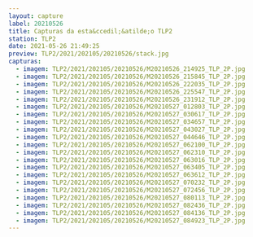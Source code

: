 ```yaml
---
layout: capture
label: 20210526
title: Capturas da esta&ccedil;&atilde;o TLP2
station: TLP2
date: 2021-05-26 21:49:25
preview: TLP2/2021/202105/20210526/stack.jpg
capturas:
  - imagem: TLP2/2021/202105/20210526/M20210526_214925_TLP_2P.jpg
  - imagem: TLP2/2021/202105/20210526/M20210526_215845_TLP_2P.jpg
  - imagem: TLP2/2021/202105/20210526/M20210526_222035_TLP_2P.jpg
  - imagem: TLP2/2021/202105/20210526/M20210526_225547_TLP_2P.jpg
  - imagem: TLP2/2021/202105/20210526/M20210526_231912_TLP_2P.jpg
  - imagem: TLP2/2021/202105/20210526/M20210527_012803_TLP_2P.jpg
  - imagem: TLP2/2021/202105/20210526/M20210527_030617_TLP_2P.jpg
  - imagem: TLP2/2021/202105/20210526/M20210527_034657_TLP_2P.jpg
  - imagem: TLP2/2021/202105/20210526/M20210527_043027_TLP_2P.jpg
  - imagem: TLP2/2021/202105/20210526/M20210527_044646_TLP_2P.jpg
  - imagem: TLP2/2021/202105/20210526/M20210527_062100_TLP_2P.jpg
  - imagem: TLP2/2021/202105/20210526/M20210527_062310_TLP_2P.jpg
  - imagem: TLP2/2021/202105/20210526/M20210527_063016_TLP_2P.jpg
  - imagem: TLP2/2021/202105/20210526/M20210527_063405_TLP_2P.jpg
  - imagem: TLP2/2021/202105/20210526/M20210527_063612_TLP_2P.jpg
  - imagem: TLP2/2021/202105/20210526/M20210527_070232_TLP_2P.jpg
  - imagem: TLP2/2021/202105/20210526/M20210527_072456_TLP_2P.jpg
  - imagem: TLP2/2021/202105/20210526/M20210527_080113_TLP_2P.jpg
  - imagem: TLP2/2021/202105/20210526/M20210527_082436_TLP_2P.jpg
  - imagem: TLP2/2021/202105/20210526/M20210527_084136_TLP_2P.jpg
  - imagem: TLP2/2021/202105/20210526/M20210527_084923_TLP_2P.jpg
---
```

